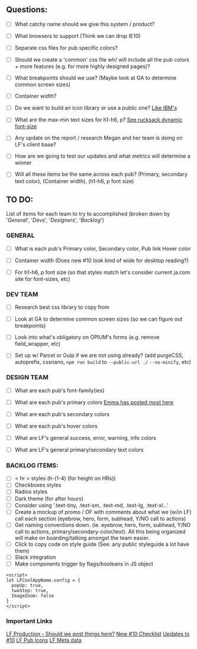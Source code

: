 ## Questions:
- [ ] What catchy name should we give this system / product?
- [ ] What browsers to support (Think we can drop IE10)
- [ ] Separate css files for pub specific colors?
- [ ] Should we create a 'common' css file wh/ will include all the pub colors + more features (e.g. for more highly designed pages)?
- [ ] What breakpoints should we use? (Maybe look at GA to determine common screen sizes)
- [ ] Container width?
- [ ] Do we want to build an icon library or use a public one? [Like IBM's](https://www.carbondesignsystem.com/guidelines/iconography/library)
- [ ] What are the max-min text sizes for h1-h6, p? [See rucksack dynamic font-size](https://www.rucksackcss.org/docs/#responsive-type)
- [ ] Any update on the report / research Megan and her team is doing on LF's client base?
- [ ] How are we going to test our updates and what metrics will determine a winner
- [ ] Will all these items be the same across each pub? (Primary, secondary text color), (Container width), (h1-h6, p font size)


## TO DO:

List of items for each team to try to accomplished (broken down by '*General*', '*Devs*', '*Designers*', '*Backlog*')


### GENERAL
- [ ] What is each pub's Primary color, Secondary color, Pub link Hover color
- [ ] Container width (Does new #10 look kind of wide for desktop reading?)
- [ ] For h1-h6, p font size (so that styles match let's consider current ja.com site for font-sizes, etc)


### DEV TEAM
- [ ] Research best css library to copy from
- [ ] Look at GA to determine common screen sizes (so we can figure out breakpoints)
- [ ] Look into what's obligatory on OPIUM's forms (e.g. remove field_wrapper, etc)
- [ ] Set up w/ Parcel or Gulp if we are not using already? (add purgeCSS, autoprefix, cssnano, `npm run build` to `--public-url ./` `--no-minify`, etc)


### DESIGN TEAM
- [ ] What are each pub's font-family(ies)
- [ ] What are each pub's primary colors [Emma has posted most here](https://3.basecamp.com/3487677/buckets/9637308/messages/1384234231)
- [ ] What are each pub's secondary colors
- [ ] What are each pub's hover colors
- [ ] What are LF's general success, error, warning, info colors
- [ ] What are LF's general primary/secondary text colors


### BACKLOG ITEMS:
- [ ] < hr > styles (h-(1-4) (for height on HRs))
- [ ] Checkboxes styles
- [ ] Radios styles
- [ ] Dark theme (for after hours)
- [ ] Consider using '.text-tiny, .text-sm, .text-md, .text-lg, .text-xl...'
- [ ] Create a mockup of promo / OF with comments about what we (w/in LF) call each section (eyebrow, hero, form, subhead, Y/NO call to actions)
- [ ] Get naming conventions down. (ie. eyebrow, hero, form, subhead, Y/NO call to actions, primary/secondary-color/text). All this being organized will make on boarding/talking amongst the team easier.
- [ ] Click to copy code on style guide (See: any public styleguide a lot have them)
- [ ] Slack integration
- [ ] Make components trigger by flags/booleans in JS object

```
<script>
let LFCoolAppName.config = {
  popUp: true,
  twoStep: true,
  ImageZoom: false
}
</script>
```

### Important Links
[LF Production - Should we post things here?](https://3.basecamp.com/3487677/projects/9637308)
[New #10 Checklist](https://3.basecamp.com/3487677/buckets/9427561/messages/1350327868)
[Updates to #10](https://3.basecamp.com/3487677/buckets/9427561/messages/1504639018)
[LF Pub Icons](https://3.basecamp.com/3487677/buckets/9637308/messages/1384234231)
[LF Meta data](https://3.basecamp.com/3487677/buckets/9637308/messages/1462233508)
